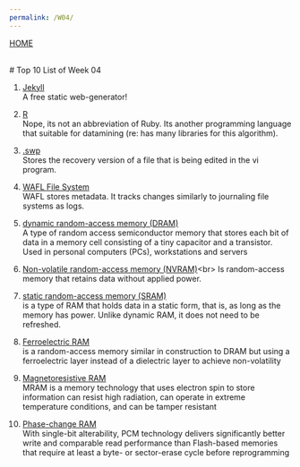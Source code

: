 ```yaml
---
permalink: /W04/
---
```

[HOME](../)

<br>
# Top 10 List of Week 04

1. [Jekyll](https://jekyllrb.com/)<br>
A free static web-generator!

2. [R](https://www.guru99.com/r-programming-introduction-basics.html)<br>
Nope, its not an abbreviation of Ruby. Its another programming language that suitable for datamining (re: has many libraries for this algorithm).

3. [.swp](https://fileinfo.com/extension/swp)<br>
Stores the recovery version of a file that is being edited in the vi program.

4. [WAFL File System](https://www.slideshare.net/taotao1240/wafl-overview)<br>
WAFL stores metadata. It tracks changes similarly to journaling file systems as logs.

5. [dynamic random-access memory (DRAM)](https://searchstorage.techtarget.com/definition/DRAM)<br>
A type of random access semiconductor memory that stores each bit of data in a memory cell consisting of a tiny capacitor and a transistor. Used in personal computers (PCs), workstations and servers

6. [Non-volatile random-access memory (NVRAM)](https://techterms.com/definition/nvram#:~:text=Stands%20for%20%22Non%2DVolatile%20Random,power%20such%20as%20a%20battery.)<br>
Is random-access memory that retains data without applied power.

7. [static random-access memory (SRAM)](https://www.techopedia.com/definition/2814/static-random-access-memory-sram)<br>
is a type of RAM that holds data in a static form, that is, as long as the memory has power. Unlike dynamic RAM, it does not need to be refreshed.

8. [Ferroelectric RAM](https://www.electronics-notes.com/articles/electronic_components/semiconductor-ic-memory/fram-ferroelectric-ram-memory.php)<br>
is a random-access memory similar in construction to DRAM but using a ferroelectric layer instead of a dielectric layer to achieve non-volatility

9. [Magnetoresistive RAM](https://www.mram-info.com/introduction)<br>
MRAM is a memory technology that uses electron spin to store information can resist high radiation, can operate in extreme temperature conditions, and can be tamper resistant

10. [Phase-change RAM](https://www.st.com/content/st_com/en/about/innovation---technology/PCM.html)<br>
With single-bit alterability, PCM technology delivers significantly better write and comparable read performance than Flash-based memories that require at least a byte- or sector-erase cycle before reprogramming
